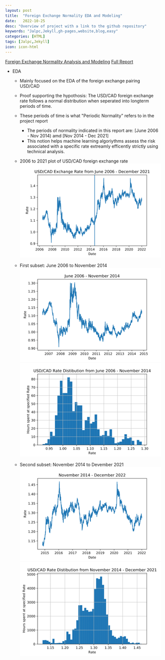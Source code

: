```yaml
---
layout: post
title:  "Foreign Exchange Normality EDA and Modeling"
date:   2022-10-25
desc: "Overview of project with a link to the github repository"
keywords: "Jalpc,Jekyll,gh-pages,website,blog,easy"
categories: [HTML]
tags: [Jalpc,Jekyll]
icon: icon-html
---
```


[Foreign Exchange Normality Analysis and Modeling](https://github.com/jamiesolomon/ForeignExchangeNormality)
[Full Report](/images/FullReport.pdf)
 + EDA
    - Mainly focused on the EDA of the foreign exchange pairing USD/CAD
    - Proof supporting the hypothosis: The USD/CAD foreign exchange rate follows a normal distribution when seperated into longterm periods of time.
    - These periods of time is what "Periodic Normality" refers to in the project report
        - The periods of normality indicated in this report are: [June 2006 - Nov 2014) amd [Nov 2014 - Dec 2021]
        - This notion helps machine learning algoriythms assess the risk associated with a specific rate extreamly efficently strictly using technical analysis.
    - 2006 to 2021 plot of USD/CAD foreign exchange rate
    ![Specified pdf plot](/images/USDCAD_FullPlot.png)
    
    - First subset: June 2006 to November 2014
    ![Specified pdf plot](/images/USDCAD_2006-2014_Plot.png)
    ![Specified pdf plot](/images/2006-2014_CADUSD_Hist.png)
    
    - Second subset: November 2014 to Devember 2021
    ![Specified pdf plot](/images/USDCAD_2014-2021_Plot.png)
    ![Specified pdf plot](/images/2014-2021_CADUSD_Hist.png)